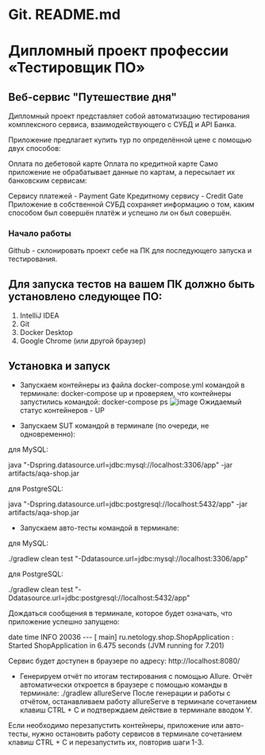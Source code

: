 # Git. README.md

# Дипломный проект профессии «Тестировщик ПО»
## Веб-сервис "Путешествие дня"
Дипломный проект представляет собой автоматизацию тестирования комплексного сервиса, взаимодействующего с СУБД и API Банка.

Приложение предлагает купить тур по определённой цене с помощью двух способов:

Оплата по дебетовой карте
Оплата по кредитной карте
Само приложение не обрабатывает данные по картам, а пересылает их банковским сервисам:

Сервису платежей - Payment Gate
Кредитному сервису - Credit Gate
Приложение в собственной СУБД сохраняет информацию о том, каким способом был совершён платёж и успешно ли он был совершён.

### Начало работы
Github - склонировать проект себе на ПК для последующего запуска и тестирования.

## Для запуска тестов на вашем ПК должно быть установлено следующее ПО:

1. IntelliJ IDEA
2. Git
3. Docker Desktop
4. Google Chrome (или другой браузер)
## Установка и запуск
- Запускаем контейнеры из файла docker-compose.yml командой в терминале:
docker-compose up
и проверяем, что контейнеры запустились командой:
docker-compose ps
![image](https://github.com/OlgaKireenko/Diploma2/assets/80949699/605f2a4d-804b-4e24-84ac-93222e059e40)
Ожидаемый статус контейнеров - UP

- Запускаем SUT командой в терминале (по очереди, не одновременно):

для MySQL:

java "-Dspring.datasource.url=jdbc:mysql://localhost:3306/app" -jar artifacts/aqa-shop.jar

для PostgreSQL:

java "-Dspring.datasource.url=jdbc:postgresql://localhost:5432/app" -jar artifacts/aqa-shop.jar

- Запускаем авто-тесты командой в терминале:

для MySQL:

./gradlew clean test "-Ddatasource.url=jdbc:mysql://localhost:3306/app"

для PostgreSQL:

./gradlew clean test "-Ddatasource.url=jdbc:postgresql://localhost:5432/app"

Дождаться сообщения в терминале, которое будет означать, что приложение успешно запущено:

date time INFO 20036 --- [           main] ru.netology.shop.ShopApplication         : Started ShopApplication in 6.475 seconds (JVM running for 7.201)

Сервис будет доступен в браузере по адресу: http://localhost:8080/

- Генерируем отчёт по итогам тестирования с помощью Allure. Отчёт автоматически откроется в браузере с помощью команды в терминале:
./gradlew allureServe
После генерации и работы с отчётом, останавливаем работу allureServe в терминале сочетанием клавиш CTRL + C и подтверждаем действие в терминале вводом Y.

Если необходимо перезапустить контейнеры, приложение или авто-тесты, нужно остановить работу сервисов в терминале сочетанием клавиш CTRL + C и перезапустить их, повторив шаги 1-3.

